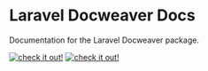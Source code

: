# Laravel Docweaver Docs

Documentation for the Laravel Docweaver package. 

[![check it out!](https://img.shields.io/badge/check-it%20out!-red.svg?style=flat-square)](https://github.com/reliqarts/doc-weaver)
[![check it out!](https://img.shields.io/badge/read-the%20docs-blue.svg?style=flat-square)](http://docweaver.reliqarts.com) 